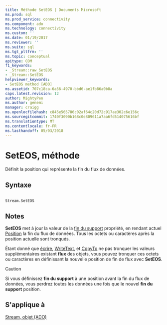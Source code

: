 ```yaml
---
title: Méthode SetEOS | Documents Microsoft
ms.prod: sql
ms.prod_service: connectivity
ms.component: ado
ms.technology: connectivity
ms.custom: ''
ms.date: 01/19/2017
ms.reviewer: ''
ms.suite: sql
ms.tgt_pltfrm: ''
ms.topic: conceptual
apitype: COM
f1_keywords:
- _Stream::raw_SetEOS
- _Stream::SetEOS
helpviewer_keywords:
- SetEOS method [ADO]
ms.assetid: 707c18ca-6a56-4970-bbd6-ae1fb86a0b8a
caps.latest.revision: 12
author: MightyPen
ms.author: genemi
manager: craigg
ms.openlocfilehash: c845e565786c02af64c20d72c917ae302c6e156c
ms.sourcegitcommit: 1740f3090b168c0e809611a7aa6fd514075616bf
ms.translationtype: MT
ms.contentlocale: fr-FR
ms.lasthandoff: 05/03/2018
---
```

# <a name="seteos-method"></a>SetEOS, méthode
Définit la position qui représente la fin du flux de données.  
  
## <a name="syntax"></a>Syntaxe  
  
```  
  
Stream.SetEOS  
```  
  
## <a name="remarks"></a>Notes  
 **SetEOS** met à jour la valeur de la [fin du support](../../../ado/reference/ado-api/eos-property.md) propriété, en rendant actuel [Position](../../../ado/reference/ado-api/position-property-ado.md) la fin du flux de données. Tous les octets ou caractères après la position actuelle sont tronqués.  
  
 Étant donné que [écrire](../../../ado/reference/ado-api/write-method.md), [WriteText](../../../ado/reference/ado-api/writetext-method.md), et [CopyTo](../../../ado/reference/ado-api/copyto-method-ado.md) ne pas tronquer les valeurs supplémentaires existant **flux** des objets, vous pouvez tronquer ces octets ou caractères en définissant la nouvelle position de fin de flux avec **SetEOS**.  
  
> [!CAUTION]
>  Si vous définissez **fin du support** à une position avant la fin du flux de données, vous perdrez toutes les données une fois que le nouvel **fin du support** position.  
  
## <a name="applies-to"></a>S'applique à  
 [Stream, objet (ADO)](../../../ado/reference/ado-api/stream-object-ado.md)
